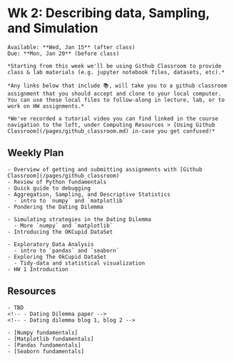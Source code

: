 # Wk 2: Describing data, Sampling, and Simulation
```{admonition} HW 1
Available: **Wed, Jan 15** (after class)  
Due: **Mon, Jan 20** (before class)
```

```{important}
*Starting from this week we'll be using Github Classroom to provide class & lab materials (e.g. jupyter notebook files, datasets, etc).*  

*Any links below that include 📚, will take you to a github classroom assignment that you should accept and clone to your local computer. You can use these local files to follow-along in lecture, lab, or to work on HW assignments.* 

*We've recorded a tutorial video you can find linked in the course navigation to the left, under Computing Resources > [Using Github Classroom](/pages/github_classroom.md) in-case you get confused!*
```

## Weekly Plan
```{topic} [📚 Monday Jan 13th]() 
- Overview of getting and submitting assignments with [Github Classroom](/pages/github_classroom)
- Review of Python fundamentals  
- Quick guide to debugging
- Aggregation, Sampling, and Descriptive Statistics
  - intro to `numpy` and `matplotlib`
- Pondering the Dating Dilemma
```

```{topic} Tuesday Jan 14th (LAB)
- Simulating strategies in the Dating Dilemma
  - More `numpy` and `matplotlib`
- Introducing the OKCupid DataSet
```

```{topic} Wednesday Jan 15th 
- Exploratory Data Analysis
  - intro to `pandas` and `seaborn`
- Exploring The OkCupid DataSet
  - Tidy-data and statistical visualization
- HW 1 Introduction
```

## Resources
```{topic} Readings
- TBD
<!-- - Dating Dilemma paper -->
<!-- - Dating dilemma blog 1, blog 2 -->
```

```{topic} Python References
- [Numpy fundamentals]
- [Matplotlib fundamentals]
- [Pandas fundamentals]
- [Seaborn fundamentals]
```
